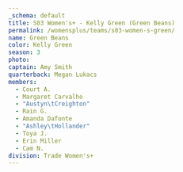 ```yaml
---
_schema: default
title: S03 Women's+ - Kelly Green (Green Beans)
permalink: /womensplus/teams/s03-women-s-green/
name: Green Beans
color: Kelly Green
season: 3
photo:
captain: Amy Smith
quarterback: Megan Lukacs
members:
  - Court A.
  - Margaret Carvalho
  - "Austyn\tCreighton"
  - Rain G.
  - Amanda Dafonte
  - "Ashley\tHollander"
  - Toya J.
  - Erin Miller
  - Cam N.
division: Trade Women's+
---
```

